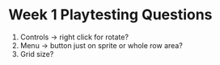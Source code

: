 # Week 1 Playtesting Questions

1. Controls -> right click for rotate?
2. Menu -> button just on sprite or whole row area?
3. Grid size? 
